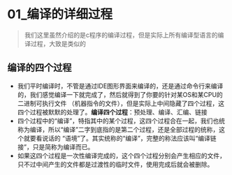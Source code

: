 # 01_编译的详细过程
> 我们这里虽然介绍的是c程序的编译过程，但是实际上所有编译型语言的编译过程，大致是类似的

## 编译的四个过程
+ 我们平时编译时，不管是通过IDE图形界面来编译的，还是通过命令行来编译的，我们感觉编译一下就完成了，然后就得到了你要的针对某OS和某CPU的二进制可执行文件
（机器指令的文件），但是实际上中间隐藏了四个过程，这四个过程被默默的处理了。**编译四个过程**：预处理、编译、汇编、链接
+ 四个过程中的“编译”，特指其中的某个过程，这四个过程合在一起，我们也统称为编译，所以“编译”二字到底指的是第二个过程，还是全部过程的统称，这个就要看说话的
“语境”了。其实统称的“编译”，完整的称法应该叫“编译链接”，只是简称为编译而已。
+ 如果这四个过程是一次性编译完成的，这个四个过程分别会产生相应的文件，只不过中间产生的文件都是过渡性的临时文件，使用完成后就会被删除。
